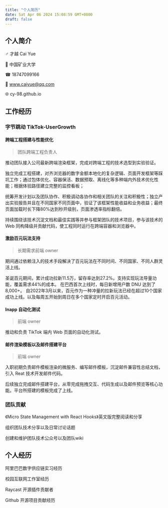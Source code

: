 ```yaml
---
title: "个人简历"
date: Sat Apr 06 2024 15:08:59 GMT+0800
draft: false
---
```

## 个人简介

 ♂︎  才越 Cai Yue

🏫 中国矿业大学

 ☎︎  18747099166

📧  www.caiyue@qq.com

🌐 cy-98.github.io

## 工作经历

### 字节跳动 TikTok-UserGrowth

#### 跨端工程搭建与性能优化

> 团队跨端工程负责人

推动团队接入公司最新跨端渲染框架，完成对跨端工程的技术选型到实验验证。

独立完成工程搭建，对齐浏览器的数字金额本地化的复杂逻辑、页面开发框架等踩坑工作；通过包体优化、容器保活、数据预取、离线化等多种端内外技术优化性能；根据体验路径建立完整的监控看板；

统筹开发计划以及团队协作、积极调动各协作和相关团队的关注和积极性；独立产出实验报告并且在不同国家不同页面中，验证了该框架性能收益和业务收益；最终页面加载时长下降80%达到秒开级别，页面渗透率指标翻倍。

持续围绕该技术沉淀文档和最佳实践等并参与框架团队的技术项目，参与该技术的 Web 同构降级并贡献代码，使工程同时运行在跨端容器和浏览器中。

#### 激励百元玩法支持

> 长期需求前端 owner

期间通过依赖注入的技术手段解决了百元玩法在不同时间、不同国家、不同人群灵活上线。

圣诞百元期间，累计成功拉新11.5万，留存率达到27.2%。支持实现玩法导量功能，覆盖需求44%的成本。
在巴西首次上线时，每日新增用户数 DNU 达到了 8,000+。
自2022年3月以来，百元作为一种冲量的拉新玩法已经在超过10个国家成功上线。以及每周五开始到周日在多个国家定时开启百元活动。

#### Inapp 自动化测试

> 前端 owner

推动和负责 TikTok 端内 Web 页面的自动化测试。

#### 邮件渲染模板以及邮件搭建平台

> 前端 owner

入职初期负责邮件模板渲染的微服务、编写邮件模板，沉淀邮件兼容性总结文档，引入 Reat 技术开发邮件代码。

后续独立完成邮件搭建平台，从零完成拖拽交互、代码生成以及邮件预览等核心功能。平台所搭建的模板完成了上线。

### 团队贡献

《Micro State Management with React Hooks》英文版完整阅读和分享

组织团队技术分享以及日常讨论话题

创建和维护团队技术公众号以及团队wiki

## 个人经历

阿里巴巴数字供应链实习经历

校园互联网工作室经历

Raycast 开源插件贡献者

Github 开源项目贡献经历